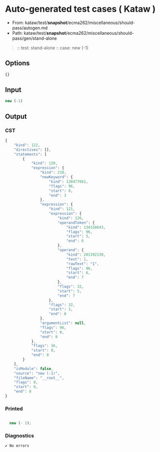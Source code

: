 # Auto-generated test cases ( Kataw )
- From: kataw/test/__snapshot__/ecma262/miscellaneous/should-pass/autogen.md
- Path: kataw/test/__snapshot__/ecma262/miscellaneous/should-pass/gen/stand-alone
> :: test: stand-alone
> :: case: new (-1)
## Options

`````js
{}
`````
## Input

`````js
new (-1)
`````
## Output

### CST

```javascript
{
    "kind": 122,
    "directives": [],
    "statements": [
        {
            "kind": 120,
            "expression": {
                "kind": 210,
                "newKeyword": {
                    "kind": 138477661,
                    "flags": 96,
                    "start": 0,
                    "end": 3
                },
                "expression": {
                    "kind": 121,
                    "expression": {
                        "kind": 126,
                        "operandToken": {
                            "kind": 134318643,
                            "flags": 96,
                            "start": 5,
                            "end": 6
                        },
                        "operand": {
                            "kind": 201392130,
                            "text": 1,
                            "rawText": "1",
                            "flags": 96,
                            "start": 6,
                            "end": 7
                        },
                        "flags": 32,
                        "start": 5,
                        "end": 7
                    },
                    "flags": 32,
                    "start": 3,
                    "end": 8
                },
                "argumentList": null,
                "flags": 96,
                "start": 0,
                "end": 8
            },
            "flags": 16,
            "start": 0,
            "end": 8
        }
    ],
    "isModule": false,
    "source": "new (-1)",
    "fileName": "__root__",
    "flags": 0,
    "start": 0,
    "end": 8
}
```

### Printed

```javascript

  new (- 1);

```

### Diagnostics

```javascript
✔ No errors
```


